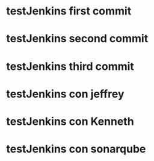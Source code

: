 # testJenkins first commit
# testJenkins second commit
# testJenkins third commit
# testJenkins con jeffrey 
# testJenkins con Kenneth 
# testJenkins con sonarqube
